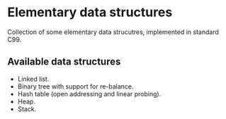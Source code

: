 # Elementary data structures

Collection of some elementary data strucutres, implemented in standard
C99.

## Available data structures

* Linked list.
* Binary tree with support for re-balance.
* Hash table (open addressing and linear probing).
* Heap.
* Stack.
